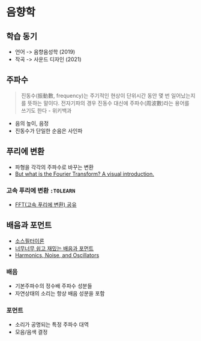 # 음향학

## 학습 동기

- 언어 -> 음향음성학 (2019)
- 작곡 -> 사운드 디자인 (2021)

## 주파수

> 진동수(振動數, frequency)는 주기적인 현상이 단위시간 동안 몇 번 일어났는지를 뜻하는 말이다. 전자기파의 경우 진동수 대신에 주파수(周波數)라는 용어를 쓰기도 한다 \- 위키백과

- 음의 높이, 음정
- 진동수가 단일한 순음은 사인파

## 푸리에 변환

- 파형을 각각의 주파수로 바꾸는 변환
- [But what is the Fourier Transform? A visual introduction.](https://www.youtube.com/watch?v=spUNpyF58BY)

### 고속 푸리에 변환 `:TOLEARN`

- [FFT(고속 푸리에 변환) 공유](https://playentry.org/project/617ce3b43ded5414d205af59)

## 배음과 포먼트

- [소스필터이론](https://m.blog.naver.com/200613241/221137045066)
- [너무너무 쉽고 재밌는 배음과 포먼트](https://www.youtube.com/watch?v=kUz7zFIwoYk)
- [Harmonics, Noise, and Oscillators](https://www.youtube.com/watch?v=_ahkpiTCKbM)

### 배음

- 기본주파수의 정수배 주파수 성분들
- 자연상태의 소리는 항상 배음 성분을 포함

### 포먼트

- 소리가 공명되는 특정 주파수 대역
- 모음/음색 결정

